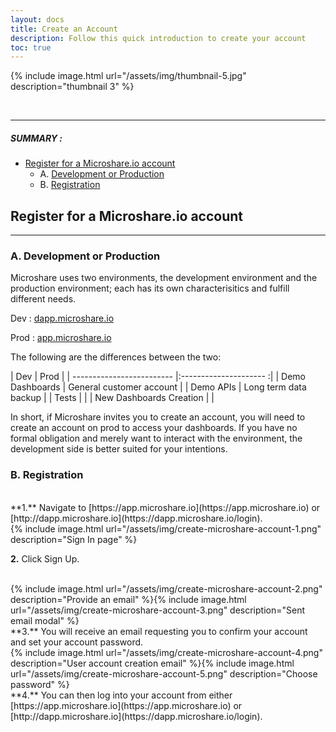 ```yaml
---
layout: docs
title: Create an Account
description: Follow this quick introduction to create your account
toc: true
---
```




{% include image.html url="/assets/img/thumbnail-5.jpg" description="thumbnail 3" %}

<br>


---------------------------------------

##### SUMMARY : 

- [Register for a Microshare.io account](./#register-for-a-microshareio-account) 
    * A. [Development or Production](./#a-development-or-production) 
    * B. [Registration](./#b-registration)




## Register for a Microshare.io account
---------------------------------------

### A. Development or Production

Microshare uses two environments, the development environment and the production environment; each has its own characterisitics and fulfill different needs. 

Dev : [dapp.microshare.io](https://dapp.microshare.io/login)

Prod : [app.microshare.io](https://app.microshare.io/login)

The following are the differences between the two:


| Dev                       | Prod                      |
| ------------------------- |:---------------------    :|
| Demo Dashboards           | General customer account  |
| Demo APIs                 | Long term data backup     |
| Tests                     |                           |
| New Dashboards Creation   |                           |


In short, if Microshare invites you to create an account, you will need to create an account on prod to access your dashboards. If you have no formal obligation and merely want to interact with the environment, the development side is better suited for your intentions. 


### B. Registration

<br>
**1.** Navigate to [https://app.microshare.io](https://app.microshare.io) or [http://dapp.microshare.io](https://dapp.microshare.io/login).

<br>
{% include image.html url="/assets/img/create-microshare-account-1.png" description="Sign In page" %}

**2.** Click Sign Up.  

<br>
{% include image.html url="/assets/img/create-microshare-account-2.png" description="Provide an email" %}{% include image.html url="/assets/img/create-microshare-account-3.png" description="Sent email modal" %}

<br>
**3.** You will receive an email requesting you to confirm your account and set your account password.  

<br>
{% include image.html url="/assets/img/create-microshare-account-4.png" description="User account creation email" %}{% include image.html url="/assets/img/create-microshare-account-5.png" description="Choose password" %}

<br>
**4.** You can then log into your account from either [https://app.microshare.io](https://app.microshare.io) or [http://dapp.microshare.io](https://dapp.microshare.io/login).

<br>
 
